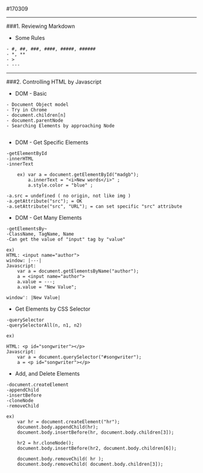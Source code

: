 #170309

---
###1. Reviewing Markdown


* Some Rules

```
- #, ##, ###, ####, #####, ######
- *, **
- >
- ---

```


___

###2. Controlling HTML by Javascript

* DOM - Basic

```
- Document Object model
- Try in Chrome
- document.children[n]
- document.parentNode
- Searching Elements by approaching Node
    
```
* DOM - Get Specific Elements

```
-getElementById
-innerHTML
-innerText

	ex) var a = document.getElementById("madgb");
		a.innerText = "<i>New words</i>" ;
		a.style.color = "blue" ;
		
-a.src = undefined ( no origin, not like img )
-a.getAttribute("src"); = OK
-a.setAttribute("src", "URL"); = can set specific "src" attribute

```
* DOM - Get Many Elements

```
-getElementsBy~
-ClassName, TagName, Name
-Can get the value of "input" tag by "value"

```
```
ex) 
HTML: <input name="author">
window: |---|
Javascript: 
	var a = document.getElementsByName("author");
	a = <input name="author">
	a.value = ---;
	a.value = "New Value";
	
window': |New Value|

```
* Get Elements by CSS Selector

```
-querySelector
-querySelectorAll(n, n1, n2)

```
```
ex)

HTML: <p id="songwriter"></p>
Javascript:
	var a = document.querySelector("#songwriter");
	a = <p id="songwriter"></p>

```
* Add, and Delete Elements

```
-document.createElement
-appendChild
-insertBefore
-cloneNode
-removeChild

```

```
ex)
	var hr = document.createElement("hr");
	document.body.appendChild(hr);
	document.body.insertBefore(hr, document.body.children[3]);
	
	hr2 = hr.cloneNode();
	document.body.insertBefore(hr2, document.body.children[6]);
	
	document.body.removeChild( hr );
	document.body.removeChild( document.body.children[3]);

```